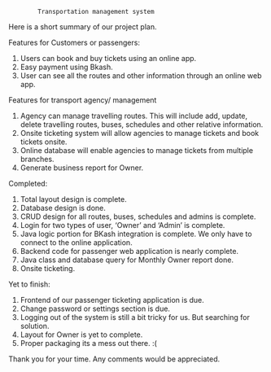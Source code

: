 			Transportation management system
Here is a short summary of our project plan. 

Features for Customers or passengers: 
 1. Users can book and buy tickets using an online app.
 2. Easy payment using Bkash.
 3. User can see all the routes and other information through an online web app. 

Features for transport agency/ management 
1. Agency can manage travelling routes. This will include add, update, delete travelling routes, buses, schedules and other relative information.
2. Onsite ticketing system will allow agencies to manage tickets and book tickets onsite. 
3. Online database will enable agencies to manage tickets from multiple branches. 
4. Generate business report for Owner.

Completed: 
1.	Total layout design is complete.
2.	Database design is done.
3.	CRUD design for all routes, buses, schedules and admins is complete.
4.	Login for two types of user, ‘Owner’ and ‘Admin’ is complete.
5.	Java logic portion for BKash integration is complete. We only have to connect to the online application.
6.	Backend code for passenger web application is nearly complete. 
7.	Java class and database query for Monthly Owner report done.
8.  Onsite ticketing.

Yet to finish:
1.	Frontend of our passenger ticketing application is due.
2.	Change password or settings section is due.
3.	Logging out of the system is still a bit tricky for us. But searching for solution.
4.	Layout for Owner is yet to complete. 
5.  Proper packaging its a mess out there. :(

Thank you for your time. Any comments would be appreciated.  






